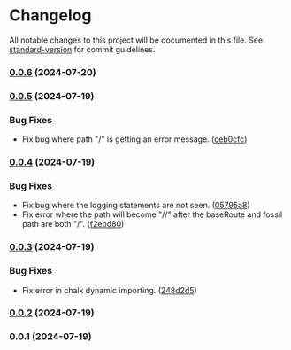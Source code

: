# Changelog

All notable changes to this project will be documented in this file. See [standard-version](https://github.com/conventional-changelog/standard-version) for commit guidelines.

### [0.0.6](https://github.com/tralsejr/dino-docs-api/compare/v0.0.5...v0.0.6) (2024-07-20)

### [0.0.5](https://github.com/tralsejr/dino-docs-api/compare/v0.0.4...v0.0.5) (2024-07-19)


### Bug Fixes

* Fix bug where path "/" is getting an error message. ([ceb0cfc](https://github.com/tralsejr/dino-docs-api/commit/ceb0cfc402c68d079896bd9d0481c0a3d68335da))

### [0.0.4](https://github.com/tralsejr/dino-docs-api/compare/v0.0.3...v0.0.4) (2024-07-19)


### Bug Fixes

* Fix bug where the logging statements are not seen. ([05795a8](https://github.com/tralsejr/dino-docs-api/commit/05795a8b6d03f626101ff4566fdc70048f4190bf))
* Fix error where the path will become "//" after the baseRoute and fossil path are both "/". ([f2ebd80](https://github.com/tralsejr/dino-docs-api/commit/f2ebd80da190c7c57f00fb3ec47171df255f9323))

### [0.0.3](https://github.com/tralsejr/dino-docs-api/compare/v0.0.2...v0.0.3) (2024-07-19)


### Bug Fixes

* Fix error in chalk dynamic importing. ([248d2d5](https://github.com/tralsejr/dino-docs-api/commit/248d2d5d50ef24eee39066652131559d7b6f72ff))

### [0.0.2](https://github.com/tralsejr/dino-docs-api/compare/v0.0.1...v0.0.2) (2024-07-19)

### 0.0.1 (2024-07-19)

